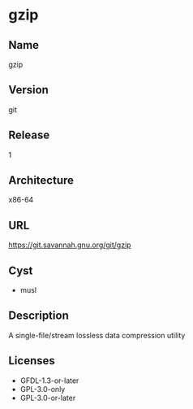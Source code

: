 # gzip

## Name
gzip

## Version
git

## Release
1

## Architecture
x86-64

## URL
https://git.savannah.gnu.org/git/gzip

## Cyst
* musl

## Description
A single-file/stream lossless data compression utility

## Licenses
* GFDL-1.3-or-later
* GPL-3.0-only
* GPL-3.0-or-later
